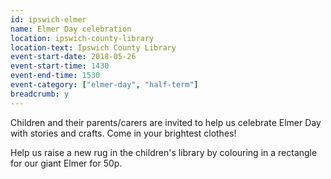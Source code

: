 ```yaml
---
id: ipswich-elmer
name: Elmer Day celebration
location: ipswich-county-library
location-text: Ipswich County Library
event-start-date: 2018-05-26
event-start-time: 1430
event-end-time: 1530
event-category: ["elmer-day", "half-term"]
breadcrumb: y
---
```


Children and their parents/carers are invited to help us celebrate Elmer Day with stories and crafts. Come in your brightest clothes!

Help us raise a new rug in the children's library by colouring in a rectangle for our giant Elmer for 50p.
